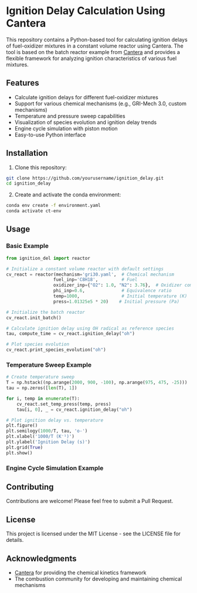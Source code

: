 # Ignition Delay Calculation Using Cantera

This repository contains a Python-based tool for calculating ignition delays of fuel-oxidizer mixtures in a constant volume reactor using Cantera. The tool is based on the batch reactor example from [Cantera](https://cantera.org/) and provides a flexible framework for analyzing ignition characteristics of various fuel mixtures.

## Features

- Calculate ignition delays for different fuel-oxidizer mixtures
- Support for various chemical mechanisms (e.g., GRI-Mech 3.0, custom mechanisms)
- Temperature and pressure sweep capabilities
- Visualization of species evolution and ignition delay trends
- Engine cycle simulation with piston motion
- Easy-to-use Python interface

## Installation

1. Clone this repository:
```bash
git clone https://github.com/yourusername/ignition_delay.git
cd ignition_delay
```

2. Create and activate the conda environment:
```bash
conda env create -f environment.yaml
conda activate ct-env
```

## Usage

### Basic Example

```python
from ignition_del import reactor

# Initialize a constant volume reactor with default settings
cv_react = reactor(mechanism='gri30.yaml',  # Chemical mechanism
                  fuel_inp='C8H18',         # Fuel
                  oxidizer_inp={"O2": 1.0, "N2": 3.76},  # Oxidizer composition
                  phi_inp=0.6,              # Equivalence ratio
                  temp=1000,                # Initial temperature (K)
                  press=1.01325e5 * 20)    # Initial pressure (Pa)

# Initialize the batch reactor
cv_react.init_batch()

# Calculate ignition delay using OH radical as reference species
tau, compute_time = cv_react.ignition_delay("oh")

# Plot species evolution
cv_react.print_species_evolution("oh")
```

### Temperature Sweep Example

```python
# Create temperature sweep
T = np.hstack((np.arange(2000, 900, -100), np.arange(975, 475, -25)))
tau = np.zeros([len(T), 1])

for i, temp in enumerate(T):
    cv_react.set_temp_press(temp, press)
    tau[i, 0], _ = cv_react.ignition_delay("oh")

# Plot ignition delay vs. temperature
plt.figure()
plt.semilogy(1000/T, tau, 'o-')
plt.xlabel('1000/T (K⁻¹)')
plt.ylabel('Ignition Delay (s)')
plt.grid(True)
plt.show()
```

### Engine Cycle Simulation Example



## Contributing

Contributions are welcome! Please feel free to submit a Pull Request.

## License

This project is licensed under the MIT License - see the LICENSE file for details.

## Acknowledgments

- [Cantera](https://cantera.org/) for providing the chemical kinetics framework
- The combustion community for developing and maintaining chemical mechanisms

